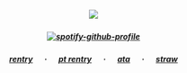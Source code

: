 ##### <p align="center">![](https://komarev.com/ghpvc/?username=trody&color=555555&label=⠀⠀anonoomfs⠀⠀&style=flat)</p>

##### <p align="center">[![spotify-github-profile](https://spotify-github-profile.kittinanx.com/api/view?uid=3152hej4rx6alviruqcx4h2xzbqi&cover_image=true&theme=novatorem&show_offline=false&background_color=121212&interchange=false&bar_color=585858&bar_color_cover=false)](https://spotify-github-profile.kittinanx.com/api/view?uid=3152hej4rx6alviruqcx4h2xzbqi&redirect=true)</p>

##### <p align="center">[rentry](https://rentry.co/hollywood)⠀⠀·⠀⠀[pt rentry](rentry.co/fourponytown)⠀⠀·⠀⠀[ata](https://trody.atabook.org/)⠀⠀·⠀⠀[straw](https://jackrabbit.straw.page/)</p>
